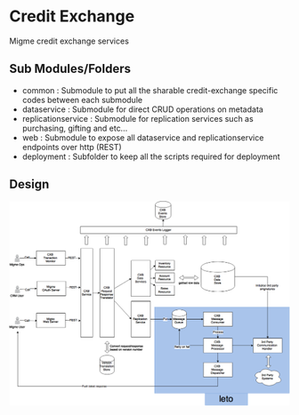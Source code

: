 # Credit Exchange
Migme credit exchange services

## Sub Modules/Folders
- common : Submodule to put all the sharable credit-exchange specific codes between each submodule
- dataservice : Submodule for direct CRUD operations on metadata
- replicationservice : Submodule for replication services such as purchasing, gifting and etc...
- web : Submodule to expose all dataservice and replicationservice endpoints over http (REST)
- deployment : Subfolder to keep all the scripts required for deployment



## Design
![Image](./deployment/cxb_design_diagram_v2.png)
